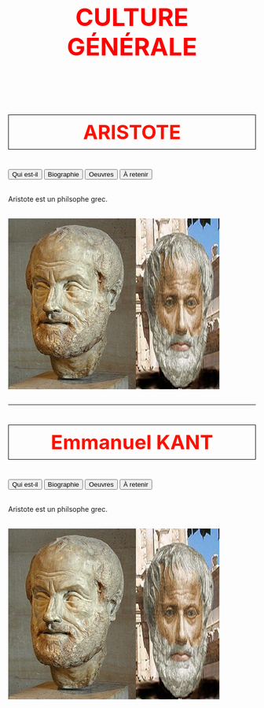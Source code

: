 <meta chartes="utf-8" />
<html>
 <head>
 <meta name="viewport" content="width=device-width, initial-scale=1">
 <link rel="stylesheet" href="https://www.w3schools.com/w3css/4/w3.css">
 
 <style>
    #para1{
        font-size:50px;
        text-align:center;
        color:red;
    }
      #p1{
        font-size:60px;
        text-align:center;
        color:black;
    }
    #para2{
        font-size:30px;
        text-align:center;
        color:red;
    }
    #para3{
        font-size:20px;
        text-align:left;
        color:#000000;
    }
    #para4{
        font-size:20px;
        text-align:left;
        color:#00FF00;
    }
    #para5{
        font-size:40px;
        text-align:center;
        color:#FF1000;
    }
    #p5{
        font-size:40px;
        color:#FF1000;
    }
    #para6{
        font-size:20px;
        text-align:left;
        color:#13A640;
    }
     #para7{
        font-size:30px;
        text-align:center;
        color:#C100AA;
    }
    #para8{
        font-size:30px;
        text-align:left;
        color:#FF0000;
    }
    #para9{
        font-size:20px;
        text-align:right;
        color:#000000;
    }
     #para10{
        font-size:20px;
        text-align:right;
        color:#FF0000;
        background-color:yellow;
    }
    mark{
        background-color:yellow;
        color:black;
    }
    #m1{
        background-color:#FFDCDA;
        color: black;
    }
    #m2{
        background-color:#8FFF6D;
        color: black;
    }
    #m3{
         background-color:#C1FFFC;
        color: black;
    }
    #m4{
        background-color:#00FFFF;
        color:black;
    }
    #p1{
        text-align:center;
    }
    #p2{
        font-size:20px;
        text-align:center;
    }
   
 </style></head>

 <body>
 <h1 id="para1">CULTURE GÉNÉRALE </h1>
 <br> <br>

 <div class="w3-container">
  <div class="w3-padding"> <p id="para5" style="border: 1px solid black; padding: 10px;"><b>ARISTOTE </b></p></div>

  <div class="w3-bar w3-black">
    <button class="w3-bar-item w3-button tablink w3-red" onclick="openCity(event,'1')">Qui est-il</button>
    <button class="w3-bar-item w3-button tablink" onclick="openCity(event,'2')">Biographie</button>
    <button class="w3-bar-item w3-button tablink" onclick="openCity(event,'3')">Oeuvres</button>
    <button class="w3-bar-item w3-button tablink" onclick="openCity(event,'4')">À retenir</button>
  </div>
  
  <div id="1" class="w3-container w3-border city">
   <br><p> Aristote est un philsophe grec. </p><br>
  <div style="display:flex"> 
    <img src="image/a1.jpg"> 
    <img src="image/a2.jpg"> 
 </div> 
  </div>

  <div id="2" class="w3-container w3-border city" style="display:none">
   <img src="image/a1.jpg" style="float:left;" /><img src="image/a2.jpg" style="float:left;" />
 <div style="clear:both;"></div>
  </div>

  <div id="3" class="w3-container w3-border city" style="display:none">
  <p style="float:right"><img src="image/a1.jpg" style="float:left;" /><img src="image/a2.jpg" style="float:left;" />
 <div style="clear:both;"></div></p>
 <p>blablablablablablablablablablablalablabla</p>
 <p>blabla</p>
    <h2>Tokyo</h2>
    <p>Tokyo is the capital of Japan.</p>
  </div>
  
  <div id="4" class="w3-container w3-border city" style="display:none">
    <h2>Tokyo</h2>
    <p>Tokyo is the capital of Japan.</p>
  </div>
 </div>
 <br><hr/>
 
 <div class="w3-container">
  <div class="w3-padding"> <p id="para5" style="border: 1px solid black; padding: 10px;"><b>Emmanuel KANT  </b></p></div>

  <div class="w3-bar w3-black">
    <button class="w3-bar-item w3-button tablink w3-red" onclick="openCity(event,'1')">Qui est-il</button>
    <button class="w3-bar-item w3-button tablink" onclick="openCity(event,'2')">Biographie</button>
    <button class="w3-bar-item w3-button tablink" onclick="openCity(event,'3')">Oeuvres</button>
    <button class="w3-bar-item w3-button tablink" onclick="openCity(event,'4')">À retenir</button>
  </div>
  
  <div id="1" class="w3-container w3-border city">
   <br><p> Aristote est un philsophe grec. </p><br>
  <div style="display:flex"> 
    <img src="image/a1.jpg"> 
    <img src="image/a2.jpg"> 
 </div> 
  </div>

  <div id="2" class="w3-container w3-border city" style="display:none">
   <img src="image/a1.jpg" style="float:left;" /><img src="image/a2.jpg" style="float:left;" />
 <div style="clear:both;"></div>
  </div>

  <div id="3" class="w3-container w3-border city" style="display:none">
  <p style="float:right"><img src="image/a1.jpg" style="float:left;" /><img src="image/a2.jpg" style="float:left;" />
<div style="clear:both;"></div></p>
 <p>blablablablablablablablablablablalablabla</p>
 <p>blabla</p>
    <h2>Tokyo</h2>
    <p>Tokyo is the capital of Japan.</p>
  </div>
  
  <div id="4" class="w3-container w3-border city" style="display:none">
    <h2>Tokyo</h2>
    <p>Tokyo is the capital of Japan.</p>
  </div>
</div>








 
 <script>
 function openCity(evt, cityName) {
  var i, x, tablinks;
  x = document.getElementsByClassName("city");
  for (i = 0; i < x.length; i++) {
    x[i].style.display = "none";
  }
  tablinks = document.getElementsByClassName("tablink");
  for (i = 0; i < x.length; i++) {
    tablinks[i].className = tablinks[i].className.replace(" w3-red", "");
  }
  document.getElementById(cityName).style.display = "block";
  evt.currentTarget.className += " w3-red";
 }
 </script>

 
  
 
 
  </body>
 
